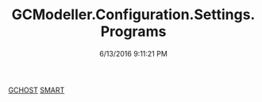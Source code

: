 ﻿---
title: GCModeller.Configuration.Settings.Programs
date: 6/13/2016 9:11:21 PM
---

[GCHOST](T-GCModeller.Configuration.Settings.Programs.GCHOST.html)
[SMART](T-GCModeller.Configuration.Settings.Programs.SMART.html)
